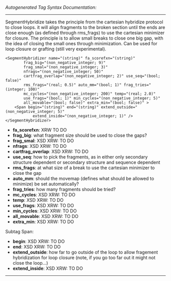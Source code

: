 _Autogenerated Tag Syntax Documentation:_

---
SegmentHybridize takes the principle from the cartesian hybridize protocol to close loops. it will align fragments to the broken section until the ends are close enough (as defined through rms_frags) to use the cartesian minimizer for closure. The principle is to allow small breaks to close one big gap, with the idea of closing the small ones through minimization. Can be used for loop closure or grafting (still very experimental).

```
<SegmentHybridizer name="(string)" fa_scorefxn="(string)"
        frag_big="(non_negative_integer; 9)"
        frag_smal="(non_negative_integer; 3)"
        nfrags="(non_negative_integer; 50)"
        cartfrag_overlap="(non_negative_integer; 2)" use_seq="(bool; false)"
        rms_frags="(real; 0.5)" auto_mm="(bool; 1)" frag_tries="(integer; 100)"
        mc_cycles="(non_negative_integer; 200)" temp="(real; 2.0)"
        use_frags="(bool; 1)" min_cycles="(non_negative_integer; 5)"
        all_movable="(bool; false)" extra_min="(bool; false)" >
    <Span begin="(string)" end="(string)" extend_outside="(non_negative_integer; 5)"
            extend_inside="(non_negative_integer; 1)" />
</SegmentHybridizer>
```

-   **fa_scorefxn**: XRW TO DO
-   **frag_big**: what fragment size should be used to close the gaps?
-   **frag_smal**: XSD XRW: TO DO
-   **nfrags**: XSD XRW: TO DO
-   **cartfrag_overlap**: XSD XRW: TO DO
-   **use_seq**: how to pick the fragments, as in either only secondary structure dependent or secondary structure and sequence dependent
-   **rms_frags**: at what size of a break to use the cartesian minimizer to close the gap
-   **auto_mm**: should the movemap (defines what should be allowed to minimize) be set automatically?
-   **frag_tries**: how many fragments should be tried?
-   **mc_cycles**: XSD XRW: TO DO
-   **temp**: XSD XRW: TO DO
-   **use_frags**: XSD XRW: TO DO
-   **min_cycles**: XSD XRW: TO DO
-   **all_movable**: XSD XRW: TO DO
-   **extra_min**: XSD XRW: TO DO


Subtag Span:   

-   **begin**: XSD XRW: TO DO
-   **end**: XSD XRW: TO DO
-   **extend_outside**: how far to go outside of the loop to allow fragement hybridization for loop closure (note, if you go too far out it might not close the loop...)
-   **extend_inside**: XSD XRW: TO DO

---
